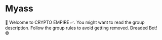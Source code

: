 # Myass
 👋  Welcome to CRYPTO EMPIRE ✅.  You might want to read the group description. Follow the group rules to avoid getting removed.  Dreaded Bot! ©
